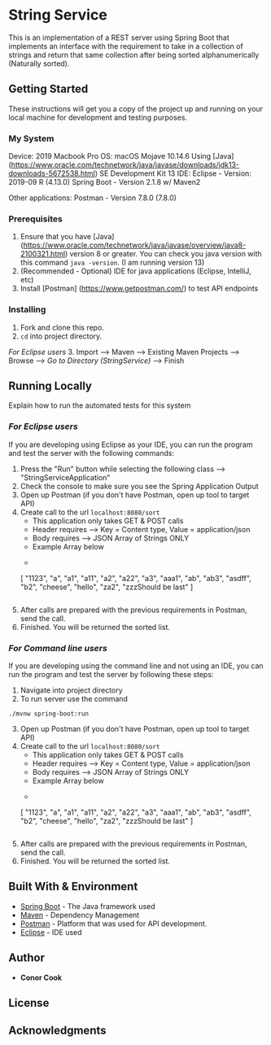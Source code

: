 # String Service

This is an implementation of a REST server using Spring Boot that implements an interface with the requirement to take in a collection of strings and return that same collection after being sorted alphanumerically (Naturally sorted). 

## Getting Started

These instructions will get you a copy of the project up and running on your local machine for development and testing purposes. 

### My System

Device: 2019 Macbook Pro
OS: macOS Mojave 10.14.6
Using [Java] (https://www.oracle.com/technetwork/java/javase/downloads/jdk13-downloads-5672538.html) SE Development Kit 13
IDE: Eclipse - Version: 2019-09 R (4.13.0)
Spring Boot - Version 2.1.8 w/ Maven2

Other applications:
Postman - Version 7.8.0 (7.8.0)

### Prerequisites

1.  Ensure that you have [Java] (https://www.oracle.com/technetwork/java/javase/overview/java8-2100321.html) version 8 or greater. You can check you java version with this command `java -version`. (I am running version 13)
2.  (Recommended - Optional) IDE for java applications (Eclipse, IntelliJ, etc)
3.  Install [Postman] (https://www.getpostman.com/) to test API endpoints


### Installing

1.  Fork and clone this repo.
2. `cd` into project directory.

*For Eclipse users*
3.  Import --> Maven --> Existing Maven Projects --> Browse --> *Go to Directory (StringService)* --> Finish


## Running Locally

Explain how to run the automated tests for this system

### *For Eclipse users*

If you are developing using Eclipse as your IDE, you can run the program and test the server with the following commands:
1.  Press the "Run" button while selecting the following class --> "StringServiceApplication"
2.  Check the console to make sure you see the Spring Application Output
3.  Open up Postman (if you don't have Postman, open up tool to target API)
4.  Create call to the url `localhost:8080/sort`
	* This application only takes GET & POST calls
	* Header requires --> Key = Content type, Value = application/json
	* Body requires --> JSON Array of Strings ONLY
	* Example Array below
	* ```
	[
    "1123",
    "a",
    "a1",
    "a11",
    "a2",
    "a22",
    "a3",
    "aaa1",
    "ab",
    "ab3",
    "asdff",
    "b2",
    "cheese",
    "hello",
    "za2",
    "zzzShould be last"
	]
	```
5.  After calls are prepared with the previous requirements in Postman, send the call.
6.  Finished. You will be returned the sorted list.

### *For Command line users*

If you are developing using the command line and not using an IDE, you can run the program and test the server by following these steps:
1.  Navigate into project directory
2.  To run server use the command

```
./mvnw spring-boot:run
```
3.  Open up Postman (if you don't have Postman, open up tool to target API)
4.  Create call to the url `localhost:8080/sort`
	* This application only takes GET & POST calls
	* Header requires --> Key = Content type, Value = application/json
	* Body requires --> JSON Array of Strings ONLY
	* Example Array below
	* ```
	[
    "1123",
    "a",
    "a1",
    "a11",
    "a2",
    "a22",
    "a3",
    "aaa1",
    "ab",
    "ab3",
    "asdff",
    "b2",
    "cheese",
    "hello",
    "za2",
    "zzzShould be last"
	]
	```
5.  After calls are prepared with the previous requirements in Postman, send the call.
6.  Finished. You will be returned the sorted list.



## Built With & Environment

* [Spring Boot](https://spring.io/projects/spring-boot/) - The Java framework used
* [Maven](https://maven.apache.org/) - Dependency Management
* [Postman](https://www.getpostman.com/) - Platform that was used for API development.
* [Eclipse](https://www.eclipse.org/downloads/packages/) - IDE used

## Author

* **Conor Cook** 

## License

## Acknowledgments
